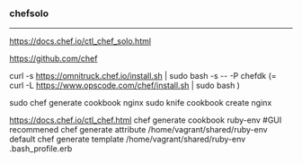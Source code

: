### chefsolo
---
https://docs.chef.io/ctl_chef_solo.html

https://github.com/chef



curl -s https://omnitruck.chef.io/install.sh | sudo bash -s -- -P chefdk
(= curl -L https://www.opscode.com/chef/install.sh | sudo bash )

sudo chef generate cookbook nginx
sudo knife cookbook create nginx



https://docs.chef.io/ctl_chef.html
chef generate cookbook ruby-env
#GUI recommened
chef generate attribute /home/vagrant/shared/ruby-env default
chef generate template /home/vagrant/shared/ruby-env .bash_profile.erb
